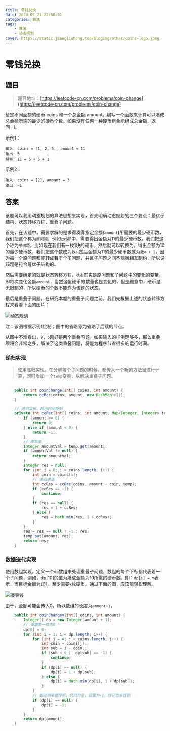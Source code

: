 ```yaml
---
title: 零钱兑换
date: 2020-05-21 22:50:31
categories: 算法
tags: 
    - 算法
    - 动态规划
cover: https://static.jiangliuhong.top/blogimg/other/coins-logo.jpeg
---
```


# 零钱兑换

## 题目

> 题目地址：[https://leetcode-cn.com/problems/coin-change](https://leetcode-cn.com/problems/coin-change)

给定不同面额的硬币 coins 和一个总金额 amount。编写一个函数来计算可以凑成总金额所需的最少的硬币个数。如果没有任何一种硬币组合能组成总金额，返回 -1。

示例1：

```
输入: coins = [1, 2, 5], amount = 11
输出: 3 
解释: 11 = 5 + 5 + 1
```

示例2：

```
输入: coins = [2], amount = 3
输出: -1
```

## 答案

该题可以利用动态规划的算法思想来实现，首先明确动态规划的三个要点：最优子结构、状态转移方程、重叠子问题。

首先，在该题中，需要求解的是求得凑得指定金额(`amount`)所需要的最少硬币数，我们把这个称为`原问题`，例如示例1中，需要得出金额为11的最少硬币数，我们把这个称为`子问题`，比如现在我们有一枚1块的硬币，然后就可以转换为，得出金额为10的最少硬币数，我们把这个数成为`数a`,然后金额为11的最少硬币数就为`数a + 1`，因为每一个原问题都能转成若干个子问题，并且子问题之间不糊就相互制约，所以说该题是符合最优子结构的。

然后需要确定的就是状态转移方程，`状态`其实是原问题和子问题中的变化的变量，即每次变化金额`amount`，当然这里硬币的数量也是变化的，但是题意中，硬币是无限制的，所以硬币的个数不能作为该题的状态。

最后是重叠子问题，在研究本题的重叠子问题之前，我们先根据上述的状态转移方程来看看下面的图片：

![动态规划](https://static.jiangliuhong.top/blogimg/other/%E5%8A%A8%E6%80%81%E8%A7%84%E5%88%92-%E5%87%91%E9%9B%B6%E9%92%B1.png)

注：该图根据示例1绘制；图中的省略号为省略了后续的节点。

从图中不难看出，`9`、`5`刚好是两个重叠问题，如果输入的样例足够多，那么重叠项将会非常之多，解决了这类重叠问题，将能为程序节省很多的运行时间。


### 递归实现

> 使用递归实现，在分解每个子问题的时候，都传入一个新的方法里进行计算，同时增加一个`temp`变量，以解决重叠子问题。

```java

    public int coinChange(int[] coins, int amount) {
        return ccRec(coins, amount, new HashMap<>());
    }

    // 递归求解，超出时间限制
    private int ccRec(int[] coins, int amount, Map<Integer, Integer> temp) {
        if (amount == 0) {
            return 0;
        } else if (amount < 0) {
            return -1;
        }
        // 备忘录
        Integer amountVal = temp.get(amount);
        if (amountVal != null) {
            return amountVal;
        }
        Integer res = null;
        for (int i = 0; i < coins.length; i++) {
            int coin = coins[i];
            // 递归求值
            int ccRes = ccRec(coins, amount - coin, temp);
            if (ccRes == -1) {
                continue;
            }
            if (res == null) {
                res = 1 + ccRes;
            } else {
                res = Math.min(res, 1 + ccRes);
            }
        }
        res = res == null ? -1 : res;
        temp.put(amount, res);
        return res;
    }
```

### 数据迭代实现

使用数组实现，定义一个`dp`数组来处理重叠子问题，数组的每个下标都代表着一个子问题，例如，dp[10]的值为凑成金额为10所需的硬币数。即：`dp[i] = x`表示，当目标金额为`i`时，至少需要`x`枚硬币。通过下面的图，应该能轻松理解。

![凑零钱](https://static.jiangliuhong.top/blogimg/other/%E5%87%91%E9%9B%B6%E9%92%B1-%E6%95%B0%E7%BB%84%E8%BF%AD%E4%BB%A3.png)

由于，金额可能会传入0，所以数组的长度为`amount+1`，

```java
    public int coinChangev(int[] coins, int amount) {
        Integer[] dp = new Integer[amount + 1];
        // 设置第一位为0
        dp[0] = 0;
        for (int i = 1; i < dp.length; i++) {
            for (int j = 0; j < coins.length; j++) {
                int coin = coins[j];
                int sub = i - coin;;
                if (sub < 0 || dp[sub] == -1) {
                    continue;
                }
                if (dp[i] == null) {
                    dp[i] = 1 + dp[sub];
                } else {
                    dp[i] = Math.min(dp[i], 1 + dp[sub]);
                }
            }
            // 如过结束循环后，仍然为空，设置为-1，标记为未找到
            if (dp[i] == null) {
                dp[i] = -1;
            }
        }
        return dp[amount];
    }
```